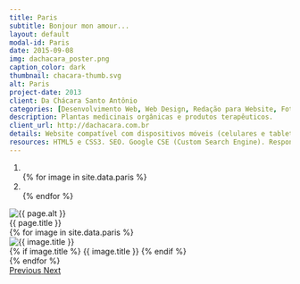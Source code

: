 ```yaml
---
title: Paris
subtitle: Bonjour mon amour...
layout: default
modal-id: Paris
date: 2015-09-08
img: dachacara_poster.png
caption_color: dark
thumbnail: chacara-thumb.svg
alt: Paris
project-date: 2013
client: Da Chácara Santo Antônio
categories: [Desenvolvimento Web, Web Design, Redação para Website, Fotografia de Produtos, Artes Gráficas]
description: Plantas medicinais orgânicas e produtos terapêuticos.
client_url: http://dachacara.com.br
details: Website compatível com dispositivos móveis (celulares e tablets). Integrado ao Google Analytics, Google Maps, Google Business e Facebook.
resources: HTML5 e CSS3. SEO. Google CSE (Custom Search Engine). Responsive website. Accordions, Flex boxes.
---
```


<div id="carousel-art" class="carousel slide" data-ride="carousel">
  <!-- Indicators -->
  <ol class="carousel-indicators">
    <li data-target="#carousel-art" data-slide-to="0" class="active"></li>
    {% for image in site.data.paris %} 
    <li data-target="#carousel-art" data-slide-to="{{ image.number }}"></li>
    {% endfor %}
  </ol>

  <!-- Wrapper for slides -->
  <div class="carousel-inner" role="listbox">
    <div class="item active">
      <img src="{{ site.baseurl }}/media/{{ page.img }}" alt="{{ page.alt }}">
      <div class="carousel-caption {{ page.caption_color }}">
        {{ page.title }}
      </div>
    </div>
    {% for image in site.data.paris %} 
    <div class="item">
      <img src="{{ image.url }}" alt="{{ image.title }}">
      <div class="carousel-caption {{ image.caption_color }}">
        {% if image.title %} {{ image.title }} {% endif %}
      </div>
    </div>
    {% endfor %}
  </div>

  <!-- Controls -->
  <a class="left carousel-control" href="#carousel-art" role="button" data-slide="prev">
    <span class="glyphicon glyphicon-chevron-left" aria-hidden="true"></span>
    <span class="sr-only">Previous</span>
  </a>
  <a class="right carousel-control" href="#carousel-art" role="button" data-slide="next">
    <span class="glyphicon glyphicon-chevron-right" aria-hidden="true"></span>
    <span class="sr-only">Next</span>
  </a>
</div>

